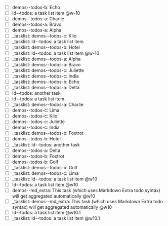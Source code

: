 - [ ] demos--todos-b: Echo
- [ ] ld--todos: a task list item @w-10
- [ ] demos--todos-a: Charlie
- [ ] demos--todos-a: Bravo
- [ ] demos--todos-a: Alpha
- [ ] _tasklist: demos--todos-c: Kilo
- [ ] _tasklist: ld--todos: a task list item
- [ ] _tasklist: demos--todos-b: Hotel
- [ ] _tasklist: ld--todos: a task list item @w-10
- [ ] _tasklist: demos--todos-a: Alpha
- [ ] _tasklist: demos--todos-a: Bravo
- [ ] _tasklist: demos--todos-c: Juliette
- [ ] _tasklist: demos--todos-c: India
- [ ] _tasklist: demos--todos-b: Echo
- [ ] _tasklist: demos--todos-a: Delta
- [ ] ld--todos: another task
- [ ] ld--todos: a task list item
- [ ] _tasklist: demos--todos-a: Charlie
- [ ] demos--todos-c: Lima
- [ ] demos--todos-c: Kilo
- [ ] demos--todos-c: Juliette
- [ ] demos--todos-c: India
- [ ] _tasklist: demos--todos-b: Foxtrot
- [ ] demos--todos-b: Hotel
- [ ] _tasklist: ld--todos: another task
- [ ] demos--todos-a: Delta
- [ ] demos--todos-b: Foxtrot
- [ ] demos--todos-b: Golf
- [ ] _tasklist: demos--todos-b: Golf
- [ ] _tasklist: demos--todos-c: Lima
- [ ] _tasklist: ld--todos: a task list item @w10
- [ ] ld--todos: a task list item @w10
- [ ] demos--md_extra: This task (which uses Markdown Extra todo syntax) will get aggregated automatically @w10
- [ ] _tasklist: demos--md_extra: This task (which uses Markdown Extra todo syntax) will get aggregated automatically @w10
- [ ] ld--todos: a task list item @w10.1
- [ ] _tasklist: ld--todos: a task list item @w10.1
